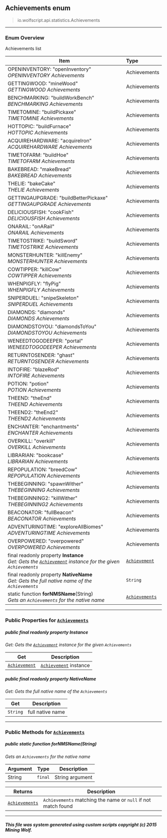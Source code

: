 ## Achievements __enum__

>io.wolfscript.api.statistics.Achievements

---

### Enum Overview

Achievements list

Item | Type   
--- | :--- 
OPENINVENTORY: "openInventory"<br> _OPENINVENTORY Achievements_ | Achievements
GETTINGWOOD: "mineWood"<br> _GETTINGWOOD Achievements_ | Achievements
BENCHMARKING: "buildWorkBench"<br> _BENCHMARKING Achievements_ | Achievements
TIMETOMINE: "buildPickaxe"<br> _TIMETOMINE Achievements_ | Achievements
HOTTOPIC: "buildFurnace"<br> _HOTTOPIC Achievements_ | Achievements
ACQUIREHARDWARE: "acquireIron"<br> _ACQUIREHARDWARE Achievements_ | Achievements
TIMETOFARM: "buildHoe"<br> _TIMETOFARM Achievements_ | Achievements
BAKEBREAD: "makeBread"<br> _BAKEBREAD Achievements_ | Achievements
THELIE: "bakeCake"<br> _THELIE Achievements_ | Achievements
GETTINGAUPGRADE: "buildBetterPickaxe"<br> _GETTINGAUPGRADE Achievements_ | Achievements
DELICIOUSFISH: "cookFish"<br> _DELICIOUSFISH Achievements_ | Achievements
ONARAIL: "onARail"<br> _ONARAIL Achievements_ | Achievements
TIMETOSTRIKE: "buildSword"<br> _TIMETOSTRIKE Achievements_ | Achievements
MONSTERHUNTER: "killEnemy"<br> _MONSTERHUNTER Achievements_ | Achievements
COWTIPPER: "killCow"<br> _COWTIPPER Achievements_ | Achievements
WHENPIGFLY: "flyPig"<br> _WHENPIGFLY Achievements_ | Achievements
SNIPERDUEL: "snipeSkeleton"<br> _SNIPERDUEL Achievements_ | Achievements
DIAMONDS: "diamonds"<br> _DIAMONDS Achievements_ | Achievements
DIAMONDSTOYOU: "diamondsToYou"<br> _DIAMONDSTOYOU Achievements_ | Achievements
WENEEDTOGODEEPER: "portal"<br> _WENEEDTOGODEEPER Achievements_ | Achievements
RETURNTOSENDER: "ghast"<br> _RETURNTOSENDER Achievements_ | Achievements
INTOFIRE: "blazeRod"<br> _INTOFIRE Achievements_ | Achievements
POTION: "potion"<br> _POTION Achievements_ | Achievements
THEEND: "theEnd"<br> _THEEND Achievements_ | Achievements
THEEND2: "theEnd2"<br> _THEEND2 Achievements_ | Achievements
ENCHANTER: "enchantments"<br> _ENCHANTER Achievements_ | Achievements
OVERKILL: "overkill"<br> _OVERKILL Achievements_ | Achievements
LIBRARIAN: "bookcase"<br> _LIBRARIAN Achievements_ | Achievements
REPOPULATION: "breedCow"<br> _REPOPULATION Achievements_ | Achievements
THEBEGINNING: "spawnWither"<br> _THEBEGINNING Achievements_ | Achievements
THEBEGINNING2: "killWither"<br> _THEBEGINNING2 Achievements_ | Achievements
BEACONATOR: "fullBeacon"<br> _BEACONATOR Achievements_ | Achievements
ADVENTURINGTIME: "exploreAllBiomes"<br> _ADVENTURINGTIME Achievements_ | Achievements
OVERPOWERED: "overpowered"<br> _OVERPOWERED Achievements_ | Achievements
final readonly property __Instance__ <br> _Get: Gets the [`Achievement`](Achievement.md) instance for the given `Achievements`_ | [`Achievement`](Achievement.md)
final readonly property __NativeName__ <br> _Get: Gets the full native name of the `Achievements`_ | `String`
static function __forNMSName__(String) <br> _Gets an `Achievements` for the native name_ | [`Achievements`](Achievements.md)



---


### Public Properties for [`Achievements`](Achievements.md)

##### <a id='instance'></a>public final readonly property __Instance__

_Get: Gets the [`Achievement`](Achievement.md) instance for the given `Achievements`_

Get | Description
--- | --- 
[`Achievement`](Achievement.md) | [`Achievement`](Achievement.md) instance



##### <a id='nativename'></a>public final readonly property __NativeName__

_Get: Gets the full native name of the `Achievements`_

Get | Description
--- | --- 
`String` | full native name



---

### Public Methods for [`Achievements`](Achievements.md)

##### <a id='fornmsname'></a>public static function __forNMSName__(String)

_Gets an `Achievements` for the native name_

Argument | Type | Description  
--- | --- | --- 
String | `final` | String argument

Returns | Description
--- | --- 
[`Achievements`](Achievements.md) | `Achievements` matching the name or `null` if not match found


---


##### This file was system generated using custom scripts copyright (c) 2015 Mining Wolf.
	

